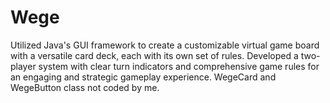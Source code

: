 # Wege
 Utilized Java's GUI framework to create a customizable virtual game board with a versatile card deck, each with its own set of rules. Developed a two-player system with clear turn indicators and comprehensive game rules for an engaging and strategic gameplay experience. WegeCard and WegeButton class not coded by me. 
